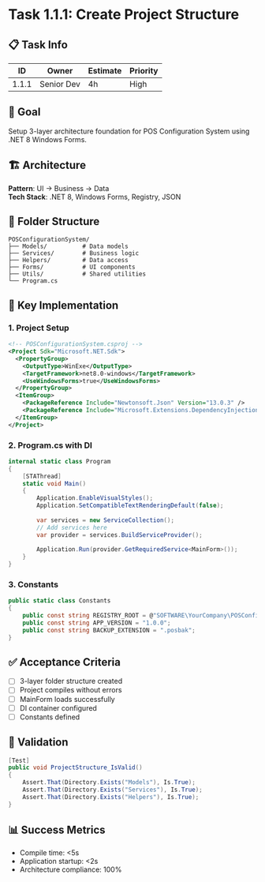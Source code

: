 # Task 1.1.1: Create Project Structure

## 📋 Task Info
| **ID** | **Owner** | **Estimate** | **Priority** |
|--------|-----------|--------------|--------------|
| 1.1.1 | Senior Dev | 4h | High |

## 🎯 Goal
Setup 3-layer architecture foundation for POS Configuration System using .NET 8 Windows Forms.

## 🏗️ Architecture
**Pattern**: UI → Business → Data  
**Tech Stack**: .NET 8, Windows Forms, Registry, JSON

## 📂 Folder Structure
```
POSConfigurationSystem/
├── Models/          # Data models
├── Services/        # Business logic  
├── Helpers/         # Data access
├── Forms/           # UI components
├── Utils/           # Shared utilities
└── Program.cs
```

## 🔧 Key Implementation

### 1. Project Setup
```xml
<!-- POSConfigurationSystem.csproj -->
<Project Sdk="Microsoft.NET.Sdk">
  <PropertyGroup>
    <OutputType>WinExe</OutputType>
    <TargetFramework>net8.0-windows</TargetFramework>
    <UseWindowsForms>true</UseWindowsForms>
  </PropertyGroup>
  <ItemGroup>
    <PackageReference Include="Newtonsoft.Json" Version="13.0.3" />
    <PackageReference Include="Microsoft.Extensions.DependencyInjection" Version="8.0.0" />
  </ItemGroup>
</Project>
```

### 2. Program.cs with DI
```csharp
internal static class Program
{
    [STAThread]
    static void Main()
    {
        Application.EnableVisualStyles();
        Application.SetCompatibleTextRenderingDefault(false);
        
        var services = new ServiceCollection();
        // Add services here
        var provider = services.BuildServiceProvider();
        
        Application.Run(provider.GetRequiredService<MainForm>());
    }
}
```

### 3. Constants
```csharp
public static class Constants
{
    public const string REGISTRY_ROOT = @"SOFTWARE\YourCompany\POSConfig";
    public const string APP_VERSION = "1.0.0";
    public const string BACKUP_EXTENSION = ".posbak";
}
```

## ✅ Acceptance Criteria
- [ ] 3-layer folder structure created
- [ ] Project compiles without errors
- [ ] MainForm loads successfully
- [ ] DI container configured
- [ ] Constants defined

## 🧪 Validation
```csharp
[Test]
public void ProjectStructure_IsValid()
{
    Assert.That(Directory.Exists("Models"), Is.True);
    Assert.That(Directory.Exists("Services"), Is.True);
    Assert.That(Directory.Exists("Helpers"), Is.True);
}
```

## 📊 Success Metrics
- Compile time: <5s
- Application startup: <2s
- Architecture compliance: 100%